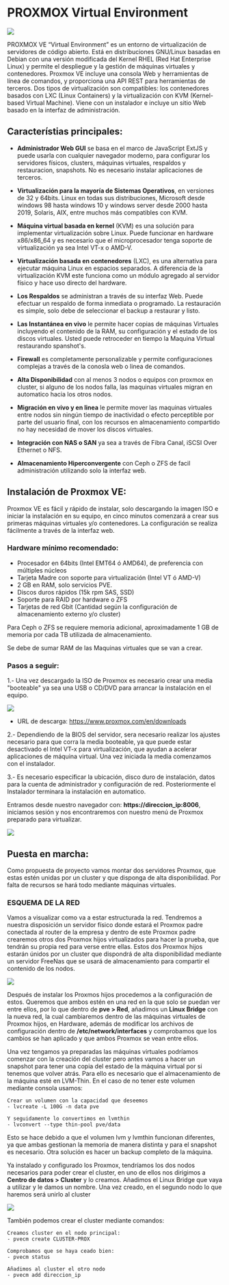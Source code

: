 # PROXMOX Virtual Environment

![](images/proxmox.png)

PROXMOX VE “Virtual Environment” es un entorno de virtualización de servidores de código abierto. 
Está en distribuciones GNU/Linux basadas en Debian con una versión modificada del Kernel RHEL (Red Hat Enterprise Linux) y permite el despliegue y la gestión de máquinas virtuales y contenedores. Proxmox VE incluye una consola Web y herramientas de línea de comandos, y proporciona una API REST para herramientas de terceros. Dos tipos de virtualización son compatibles: los contenedores basados con LXC (Linux Containers) y la virtualización con KVM (Kernel-based Virtual Machine). Viene con un instalador e incluye un sitio Web basado en la interfaz de administración.

## Característias principales: 

- **Administrador Web GUI** se basa en el marco de JavaScript ExtJS y puede usarla con cualquier navegador moderno, para configurar los servidores físicos, clusters, máquinas virtuales, respaldos y restauracion, snapshots. No es necesario instalar aplicaciones de terceros.

- **Virtualización para la mayoría de Sistemas Operativos**, en versiones de 32 y 64bits. Linux en todas sus distribuciones, Microsoft desde windows 98 hasta windows 10 y windows server desde 2000 hasta 2019, Solaris, AIX, entre muchos más compatibles con KVM.

- **Máquina virtual basada en kernel** (KVM) es una solución para implementar virtualización sobre Linux.  Puede funcionar en hardware x86/x86_64 y es necesario que el microprocesador tenga soporte de virtualización ya sea Intel VT-x o AMD-V.

- **Virtualización basada en contenedores** (LXC), es una alternativa para ejecutar máquina Linux en espacios separados. A diferencia de la virtualización KVM este funciona como un módulo agregado al servidor físico y hace uso directo del hardware.

- **Los Respaldos** se administran a través de su interfaz Web. Puede efectuar un respaldo de forma inmediata o programado. La restauración es simple, solo debe de seleccionar el backup a restaurar y listo.

- **Las Instantánea en vivo** le permite hacer copias de máquinas Virtuales incluyendo el contenido de la RAM, su configuración y el estado de los discos virtuales. Usted puede retroceder en tiempo la Maquina Virtual restaurando spanshot's.

- **Firewall** es completamente personalizable y permite configuraciones complejas a través de la conosla web o linea de comandos.

- **Alta Disponibilidad** con al menos 3 nodos o equipos con proxmox en cluster, si alguno de los nodos falla, las maquinas virtuales migran en automatico hacia los otros nodos.

- **Migración en vivo y en linea** le permite mover las maquinas virtuales entre nodos sin ningún tiempo de inactividad o efecto perceptible por parte del usuario final, con los recursos en almacenamiento compartido no hay necesidad de mover los discos virtuales.

- **Integración con NAS o SAN** ya sea a través de Fibra Canal, iSCSI Over Ethernet o NFS.

- **Almacenamiento Hiperconvergente** con Ceph o ZFS de facil administración utilizando solo la interfaz web.

## Instalación de Proxmox VE:

Proxmox VE es fácil y rápido de instalar, solo descargando la imagen ISO e iniciar la instalación en su equipo, en cinco minutos comenzará a crear sus primeras máquinas virtuales y/o contenedores. La configuración se realiza fácilmente a través de la interfaz web.


### Hardware mínimo recomendado: 

- Procesador en 64bits (Intel EMT64 ó AMD64), de preferencia con múltiples núcleos
- Tarjeta Madre con soporte para virtualización (Intel VT ó AMD-V)
- 2 GB en RAM, solo servicios PVE.
- Discos duros rápidos (15k rpm SAS, SSD)
- Soporte para RAID por hardware o ZFS
- Tarjetas de red Gbit (Cantidad según la configuración de almacenamiento externo y/o cluster)

Para Ceph o ZFS se requiere memoria adicional, aproximadamente 1 GB de memoria por cada TB utilizada de almacenamiento.

Se debe de sumar RAM de las Maquinas virtuales que se van a crear.

### Pasos a seguir: 

1.- Una vez descargado la ISO de Proxmox es necesario crear una media "booteable" ya sea una USB o CD/DVD para arrancar la instalación en el equipo.

![](images/instalador.png)

- URL de descarga: https://www.proxmox.com/en/downloads

2.- Dependiendo de la BIOS del servidor, sera necesario realizar los ajustes necesario para que corra la media booteable, ya que puede estar desactivado el Intel VT-x para virtualización,  que ayudan a acelerar aplicaciones de máquina virtual. Una vez iniciada la media comenzamos con el instalador. 

3.- Es necesario especificar la ubicación, disco duro de instalación, datos para la cuenta de administrador y configuración de red. Posteriormente el Instalador terminara la instalación en automatico.

Entramos desde nuestro navegador con: **https://direccion_ip:8006**, iniciamos sesión y nos encontraremos con nuestro menú de Proxmox preparado para virtualizar. 

![](images/menu.png)

## Puesta en marcha: 
Como propuesta de proyecto vamos montar dos servidores Proxmox, que estas estén unidas por un cluster y que disponga de alta disponibilidad. Por falta de recursos se hará todo mediante máquinas virtuales. 

### ESQUEMA DE LA RED

Vamos a visualizar como va a estar estructurada la red. Tendremos a nuestra disposición un servidor físico donde estará el Proxmox padre conectada al router de la empresa y dentro de este Proxmox padre crearemos otros dos Proxmox hijos virtualizados para hacer la prueba, que tendrán su propia red para verse entre ellas. Estos dos Proxmox hijos estarán únidos por un cluster que dispondrá de alta disponibilidad mediante un servidor FreeNas que se usará de almacenamiento para compartir el contenido de los nodos. 

![](images/red2.png)

Después de instalar los Proxmos hijos procedemos a la configuración de estos. Queremos que ambos estén en una red en la que solo se puedan ver entre ellos, por lo que dentro de **pve > Red**, añadimos un **Linux Bridge** con la nueva red, la cual cambiaremos dentro de las máquinas virtuales de Proxmox hijos, en Hardware, además de modificar los archivos de configuración dentro de **/etc/network/interfaces** y comprobamos que los cambios se han aplicado y que ambos Proxmox se vean entre ellos. 

Una vez tengamos ya preparadas las máquinas virtuales podríamos comenzar con la creación del cluster pero antes vamos a hacer un snapshot para tener una copia del estado de la máquina virtual por si tenemos que volver atrás. Para ello es necesario que el almacenamiento de la máquina esté en LVM-Thin. En el caso de no tener este volumen mediante consola usamos: 

```
Crear un volumen con la capacidad que deseemos
- lvcreate -L 100G -n data pve

Y seguidamente lo convertimos en lvmthin 
- lvconvert --type thin-pool pve/data
```
Esto se hace debido a que el volumen lvm y lvmthin funcionan diferentes, ya que ambas gestionan la memoria de manera distinta y para el snapshot es necesario. Otra solución es hacer un backup completo de la máquina. 

Ya instalado y configurado los Proxmox, tendríamos los dos nodos necesarios para poder crear el cluster, en uno de ellos nos dirigimos a **Centro de datos > Cluster** y lo creamos. Añadimos el Linux Bridge que vaya a utilizar y le damos un nombre. Una vez creado, en el segundo nodo lo que haremos será unirlo al cluster

![](images/cluster.png)

 También podemos crear el cluster mediante comandos: 
 
 ```
 Creamos cluster en el nodo principal:
 - pvecm create CLUSTER-PROX

Comprobamos que se haya ceado bien: 
- pvecm status 

Añadimos al cluster el otro nodo
- pvecm add direccion_ip 
```

